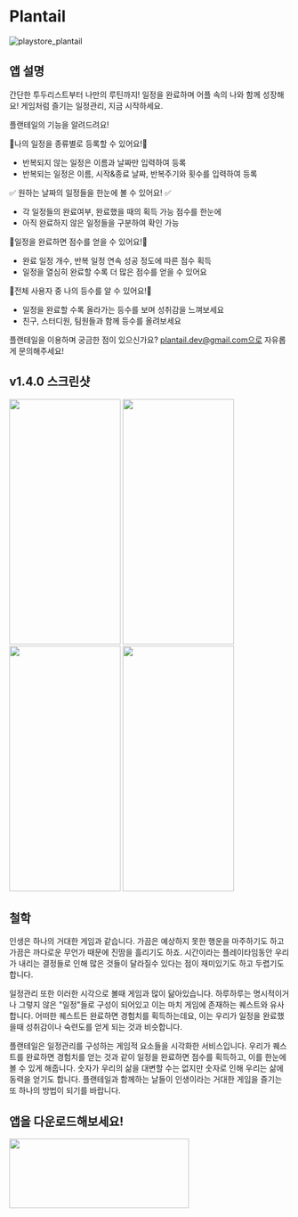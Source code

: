 # Plantail

![playstore_plantail](https://github.com/Gummybearr/plantail/assets/41829700/f932fcb6-8e9d-4a07-9a2f-f7b5a7193773)

## 앱 설명

간단한 투두리스트부터 나만의 루틴까지!
일정을 완료하며 어플 속의 나와 함께 성장해요!
게임처럼 즐기는 일정관리, 지금 시작하세요.

플랜테일의 기능을 알려드려요!

📒나의 일정을 종류별로 등록할 수 있어요!📒
- 반복되지 않는 일정은 이름과 날짜만 입력하여 등록
- 반복되는 일정은 이름, 시작&종료 날짜, 반복주기와 횟수를 입력하여 등록

✅ 원하는 날짜의 일정들을 한눈에 볼 수 있어요! ✅
- 각 일정들의 완료여부, 완료했을 때의 획득 가능 점수를 한눈에
- 아직 완료하지 않은 일정들을 구분하여 확인 가능

💯일정을 완료하면 점수를 얻을 수 있어요!💯
- 완료 일정 개수, 반복 일정 연속 성공 정도에 따른 점수 획득
- 일정을 열심히 완료할 수록 더 많은 점수를 얻을 수 있어요

👑전체 사용자 중 나의 등수를 알 수 있어요!👑
- 일정을 완료할 수록 올라가는 등수를 보며 성취감을 느껴보세요
- 친구, 스터디원, 팀원들과 함께 등수를 올려보세요

플랜테일을 이용하며 궁금한 점이 있으신가요?
plantail.dev@gmail.com으로 자유롭게 문의해주세요!

## v1.4.0 스크린샷

<img src="https://github.com/Gummybearr/plantail/assets/41829700/c8caecfb-3971-407e-b372-dfee96bd1974" width="200" height="440">

<img src="https://github.com/Gummybearr/plantail/assets/41829700/b76207b6-85b4-41da-91c9-d62c065e766c" width="200" height="440">

<img src="https://github.com/Gummybearr/plantail/assets/41829700/912f43a5-6147-432a-82e6-b4eb719e76d7" width="200" height="440">

<img src="https://github.com/Gummybearr/plantail/assets/41829700/edccaabf-7ba9-4885-beeb-8725c20fa10d" width="200" height="440">

## 철학

인생은 하나의 거대한 게임과 같습니다. 가끔은 예상하지 못한 행운을 마주하기도 하고 가끔은 까다로운 무언가 때문에 진땀을 흘리기도 하죠. 시간이라는 플레이타임동안 우리가 내리는 결정들로 인해 많은 것들이 달라질수 있다는 점이 재미있기도 하고 두렵기도 합니다. 

일정관리 또한 이러한 시각으로 볼때 게임과 많이 닮아있습니다. 하루하루는 명시적이거나 그렇지 않은 "일정"들로 구성이 되어있고 이는 마치 게임에 존재하는 퀘스트와 유사합니다. 어떠한 퀘스트든 완료하면 경험치를 획득하는데요, 이는 우리가 일정을 완료했을때 성취감이나 숙련도를 얻게 되는 것과 비슷합니다.

플랜테일은 일정관리를 구성하는 게임적 요소들을 시각화한 서비스입니다. 우리가 퀘스트를 완료하면 경험치를 얻는 것과 같이 일정을 완료하면 점수를 획득하고, 이를 한눈에 볼 수 있게 해줍니다. 숫자가 우리의 삶을 대변할 수는 없지만 숫자로 인해 우리는 삶에 동력을 얻기도 합니다. 플랜테일과 함께하는 날들이 인생이라는 거대한 게임을 즐기는 또 하나의 방법이 되기를 바랍니다. 



## 앱을 다운로드해보세요!

<a href="https://play.google.com/store/apps/details?id=com.plantail.client">
  <img src="https://play.google.com/intl/en_us/badges/static/images/badges/en_badge_web_generic.png" width="323" height="125">
</a>
